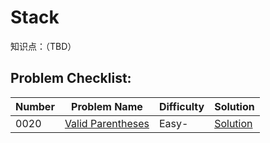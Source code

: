 # Stack

知识点：（TBD）

## Problem Checklist:

Number|Problem Name|Difficulty|Solution
------|------------|----------|--------
0020|[Valid Parentheses](https://leetcode.com/problems/valid-parentheses/)|Easy-|[Solution](/Solutions/0020.Valid_Parentheses/)
